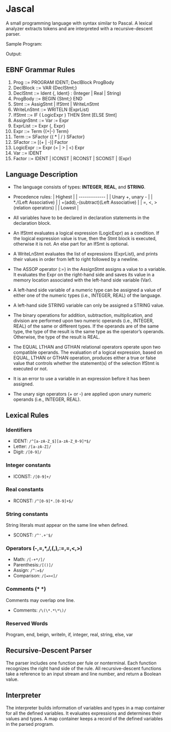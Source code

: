 # Jascal

A small programming language with syntax similar to Pascal. A lexical analyzer extracts tokens and are interpreted with a recursive-descent parser.

Sample Program:

Output:

## EBNF Grammar Rules
1. Prog ::= PROGRAM IDENT; DeclBlock ProgBody
2. DeclBlock ::= VAR {DeclStmt;}
3. DeclStmt ::= Ident {, Ident} : (Integer | Real | String)
4. ProgBody ::= BEGIN {Stmt;} END
5. Stmt ::= AssigStmt | IfStmt | WriteLnStmt
6. WriteLnStmt ::= WRITELN (ExprList)
7. IfStmt ::= IF ( LogicExpr ) THEN Stmt [ELSE Stmt]
8. AssignStmt ::= Var := Expr
9. ExprList ::= Expr {, Expr}
10. Expr ::= Term {(+|-) Term}
11. Term ::= SFactor {( * | / ) SFactor}
12. SFactor ::= [(+ | -)] Factor
13. LogicExpr ::= Expr (= | > | <) Expr
14. Var ::= IDENT
15. Factor ::= IDENT | ICONST | RCONST | SCONST | (Expr)

## Language Description
- The language consists of types: **INTEGER**, **REAL**, and **STRING**.
- Precedence rules:
| Highest |
| ------------- |
| Unary +, unary - |
| *./(Left Associative) |
| +(add),-(subtract)(Left Associative) |
| =, <, > (relation operators) |
| Lowest |

- All variables have to be declared in declaration statements in the declaration block.
- An IfStmt evaluates a logical expression (LogicExpr) as a condition. If the logical expression value is true, then the Stmt block is executed, otherwise it is not. An else part for an IfSmt is optional.
- A WriteLnStmt evaluates the list of expressions (ExprList), and prints their values in order from left to right followed by a newline.
- The ASSOP operator (:=) in the AssignStmt assigns a value to a variable. It evaluates the Expr on the right-hand side and saves its value in a memory location associated with the left-hand side variable (Var). 
- A left-hand side variable of a numeric type can be assigned a value of either one of the numeric types (i.e., INTEGER, REAL) of the language. 
- A left-hand side STRING
variable can only be assigned a STRING value.
- The binary operations for addition, subtraction, multiplication, and division are performed upon two numeric operands (i.e., INTEGER, REAL) of the same or different types. If the operands are of the same type, the type of the result is the same type as the operator’s operands. Otherwise, the type of the result is REAL.
- The EQUAL LTHAN and GTHAN relational operators operate upon two compatible operands. The evaluation of a logical expression, based on EQUAL, LTHAN or GTHAN operation, produces either a true or false value that controls whether the statement(s) of the selection IfStmt is executed or not.
- It is an error to use a variable in an expression before it has been assigned.
- The unary sign operators (+ or -) are applied upon unary numeric operands (i.e., INTEGER, REAL).

## Lexical Rules
### Identifiers
- IDENT: `/^[a-zA-Z_$][a-zA-Z_0-9]*$/`
- Letter: `/[a-zA-Z]/`
- Digit: `/[0-9]/`
###  Integer constants
- ICONST: `/[0-9]+/`
### Real constants
- RCONST: `/^[0-9]*.[0-9]+$/`
### String constants
String literals must appear on the same line when defined.
- SCONST: `/^'.+'$/`
### Operators (-,=,\*,/,(,),:=,=,<,>)
- Math: `/[-+*/]/`
- Parenthesis:`/[()]/`
- Assign: `/^:=$/`
- Comparison: `/[=><]/`
### Comments (* \*)
Comments may overlap one line.
- Comments: `/\(\*.*\*\)/`
### Reserved Words
Program, end, beign, writeln, if, integer, real, string, else, var

## Recursive-Descent Parser
The parser includes one function per fule or nonterminal. Each function recognizes the right hand side of the rule. All recursive-descent functions take a reference to an input stream and line number, and return a Boolean value.

## Interpreter
The interpreter builds information of variables and types in a map container for all the defined variables. It evaluates expressions and determines their values and types. A map container keeps a record of the defined variables in the parsed program.
